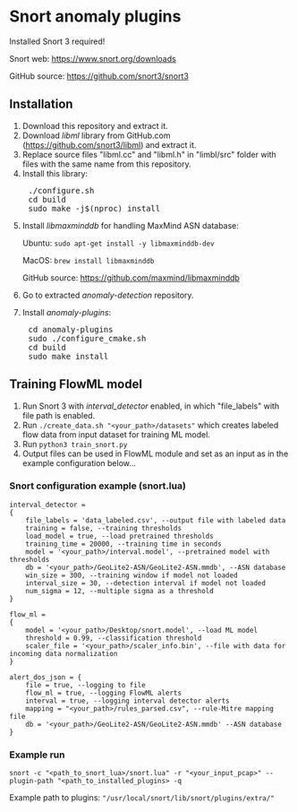 # Snort anomaly plugins

Installed Snort 3 required! 

Snort web: https://www.snort.org/downloads

GitHub source: https://github.com/snort3/snort3

## Installation
1. Download this repository and extract it.
2. Download *libml* library from GitHub.com (https://github.com/snort3/libml) and extract it.
3. Replace source files "libml.cc" and "libml.h" in "limbl/src" folder with files with the same name from this repository.
4. Install this library: 
<pre>
    ./configure.sh
    cd build
    sudo make -j$(nproc) install
</pre>
5. Install *libmaxminddb* for handling MaxMind ASN database:
    
    Ubuntu:
    ```sudo apt-get install -y libmaxminddb-dev```

    MacOS:
    ```brew install libmaxminddb```
    
    GitHub source:
    https://github.com/maxmind/libmaxminddb

6. Go to extracted *anomaly-detection* repository.
7. Install *anomaly-plugins*:
<pre>
    cd anomaly-plugins
    sudo ./configure_cmake.sh
    cd build
    sudo make install
</pre>

## Training FlowML model
1. Run Snort 3 with *interval_detector* enabled, in which "file_labels" with file path is enabled.
2. Run `./create_data.sh "<your_path>/datasets"` which creates labeled flow data from input dataset for training ML model.
3. Run `python3 train_snort.py`
4. Output files can be used in FlowML module and set as an input as in the example configuration below...


### Snort configuration example (snort.lua)
    interval_detector =
    {
        file_labels = 'data_labeled.csv', --output file with labeled data
        training = false, --training thresholds
        load_model = true, --load pretrained thresholds
        training_time = 20000, --training time in seconds
        model = '<your_path>/interval.model', --pretrained model with thresholds
        db = '<your_path>/GeoLite2-ASN/GeoLite2-ASN.mmdb', --ASN database
        win_size = 300, --training window if model not loaded
        interval_size = 30, --detection interval if model not loaded
        num_sigma = 12, --multiple sigma as a threshold
    }

    flow_ml =
    {
        model = '<your_path>/Desktop/snort.model', --load ML model
        threshold = 0.99, --classification threshold
        scaler_file = '<your_path>/scaler_info.bin', --file with data for incoming data normalization
    }

    alert_dos_json = { 
        file = true, --logging to file
        flow_ml = true, --logging FlowML alerts
        interval = true, --logging interval detector alerts
        mapping = "<your_path>/rules_parsed.csv", --rule-Mitre mapping file
        db = '<your_path>/GeoLite2-ASN/GeoLite2-ASN.mmdb' --ASN database
    }

### Example run

```snort -c "<path_to_snort_lua>/snort.lua" -r "<your_input_pcap>" --plugin-path "<path_to_installed_plugins> -q```


Example path to plugins: ```"/usr/local/snort/lib/snort/plugins/extra/"```



